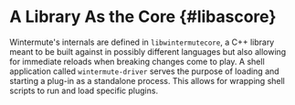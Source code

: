 A Library As the Core  {#libascore}
====================

<!-- TODO: Define the two projects build here -->
Wintermute's internals are defined in `libwintermutecore`, a C++ library meant
to be built against in possibly different languages but also allowing for
immediate reloads when breaking changes come to play. A shell application
called `wintermute-driver` serves the purpose of loading and starting a plug-in
as a standalone process. This allows for wrapping shell scripts to run and load
specific plugins.

